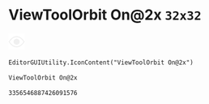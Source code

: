 # ViewToolOrbit On@2x `32x32`
<img src="/img/ViewToolOrbit%20On@2x.png" width=32 height=32>

``` CSharp
EditorGUIUtility.IconContent("ViewToolOrbit On@2x")
```
```
ViewToolOrbit On@2x
```
```
3356546887426091576
```
